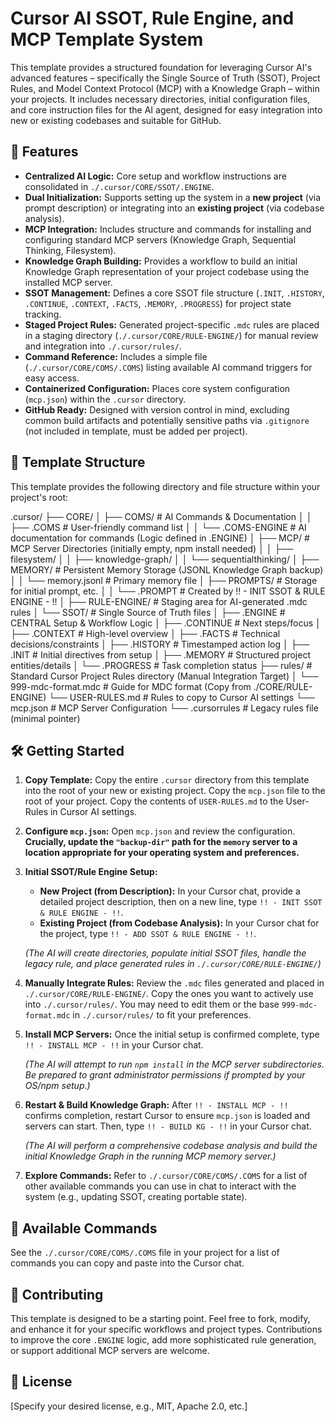 # Cursor AI SSOT, Rule Engine, and MCP Template System

This template provides a structured foundation for leveraging Cursor AI's advanced features – specifically the Single Source of Truth (SSOT), Project Rules, and Model Context Protocol (MCP) with a Knowledge Graph – within your projects. It includes necessary directories, initial configuration files, and core instruction files for the AI agent, designed for easy integration into new or existing codebases and suitable for GitHub.

## 🚀 Features

* **Centralized AI Logic:** Core setup and workflow instructions are consolidated in `./.cursor/CORE/SSOT/.ENGINE`.
* **Dual Initialization:** Supports setting up the system in a **new project** (via prompt description) or integrating into an **existing project** (via codebase analysis).
* **MCP Integration:** Includes structure and commands for installing and configuring standard MCP servers (Knowledge Graph, Sequential Thinking, Filesystem).
* **Knowledge Graph Building:** Provides a workflow to build an initial Knowledge Graph representation of your project codebase using the installed MCP server.
* **SSOT Management:** Defines a core SSOT file structure (`.INIT`, `.HISTORY`, `.CONTINUE`, `.CONTEXT`, `.FACTS`, `.MEMORY`, `.PROGRESS`) for project state tracking.
* **Staged Project Rules:** Generated project-specific `.mdc` rules are placed in a staging directory (`./.cursor/CORE/RULE-ENGINE/`) for manual review and integration into `./.cursor/rules/`.
* **Command Reference:** Includes a simple file (`./.cursor/CORE/COMS/.COMS`) listing available AI command triggers for easy access.
* **Containerized Configuration:** Places core system configuration (`mcp.json`) within the `.cursor` directory.
* **GitHub Ready:** Designed with version control in mind, excluding common build artifacts and potentially sensitive paths via `.gitignore` (not included in template, must be added per project).

## 📂 Template Structure

This template provides the following directory and file structure within your project's root:

.cursor/
├── CORE/
│   ├── COMS/               # AI Commands & Documentation
│   │   ├── .COMS           # User-friendly command list
│   │   └── .COMS-ENGINE    # AI documentation for commands (Logic defined in .ENGINE)
│   ├── MCP/                # MCP Server Directories (initially empty, npm install needed)
│   │   ├── filesystem/
│   │   ├── knowledge-graph/
│   │   └── sequentialthinking/
│   ├── MEMORY/             # Persistent Memory Storage (JSONL Knowledge Graph backup)
│   │   └── memory.jsonl    # Primary memory file
│   ├── PROMPTS/            # Storage for initial prompt, etc.
│   │   └── .PROMPT         # Created by !! - INIT SSOT & RULE ENGINE - !!
│   ├── RULE-ENGINE/        # Staging area for AI-generated .mdc rules
│   └── SSOT/               # Single Source of Truth files
│       ├── .ENGINE         # CENTRAL Setup & Workflow Logic
│       ├── .CONTINUE       # Next steps/focus
│       ├── .CONTEXT        # High-level overview
│       ├── .FACTS          # Technical decisions/constraints
│       ├── .HISTORY        # Timestamped action log
│       ├── .INIT           # Initial directives from setup
│       ├── .MEMORY         # Structured project entities/details
│       └── .PROGRESS       # Task completion status
├── rules/                  # Standard Cursor Project Rules directory (Manual Integration Target)
│   └── 999-mdc-format.mdc  # Guide for MDC format (Copy from ./CORE/RULE-ENGINE)
└── USER-RULES.md           # Rules to copy to Cursor AI settings
└── mcp.json                # MCP Server Configuration
└── .cursorrules            # Legacy rules file (minimal pointer)

## 🛠️ Getting Started

1. **Copy Template:** Copy the entire `.cursor` directory from this template into the root of your new or existing project. Copy the `mcp.json` file to the root of your project. Copy the contents of `USER-RULES.md` to the User-Rules in Cursor AI settings.

2. **Configure `mcp.json`:** Open `mcp.json` and review the configuration. **Crucially, update the `"backup-dir"` path for the `memory` server to a location appropriate for your operating system and preferences.**

3. **Initial SSOT/Rule Engine Setup:**
   * **New Project (from Description):** In your Cursor chat, provide a detailed project description, then on a new line, type `!! - INIT SSOT & RULE ENGINE - !!`.
   * **Existing Project (from Codebase Analysis):** In your Cursor chat for the project, type `!! - ADD SSOT & RULE ENGINE - !!`.
   
   *(The AI will create directories, populate initial SSOT files, handle the legacy rule, and place generated rules in `./.cursor/CORE/RULE-ENGINE/`)*

4. **Manually Integrate Rules:** Review the `.mdc` files generated and placed in `./.cursor/CORE/RULE-ENGINE/`. Copy the ones you want to actively use into `./.cursor/rules/`. You may need to edit them or the base `999-mdc-format.mdc` in `./.cursor/rules/` to fit your preferences.

5. **Install MCP Servers:** Once the initial setup is confirmed complete, type `!! - INSTALL MCP - !!` in your Cursor chat.
   
   *(The AI will attempt to run `npm install` in the MCP server subdirectories. Be prepared to grant administrator permissions if prompted by your OS/npm setup.)*

6. **Restart & Build Knowledge Graph:** After `!! - INSTALL MCP - !!` confirms completion, restart Cursor to ensure `mcp.json` is loaded and servers can start. Then, type `!! - BUILD KG - !!` in your Cursor chat.
   
   *(The AI will perform a comprehensive codebase analysis and build the initial Knowledge Graph in the running MCP memory server.)*

7. **Explore Commands:** Refer to `./.cursor/CORE/COMS/.COMS` for a list of other available commands you can use in chat to interact with the system (e.g., updating SSOT, creating portable state).

## 📝 Available Commands

See the `./.cursor/CORE/COMS/.COMS` file in your project for a list of commands you can copy and paste into the Cursor chat.

## 👥 Contributing

This template is designed to be a starting point. Feel free to fork, modify, and enhance it for your specific workflows and project types. Contributions to improve the core `.ENGINE` logic, add more sophisticated rule generation, or support additional MCP servers are welcome.

## 📜 License

[Specify your desired license, e.g., MIT, Apache 2.0, etc.]